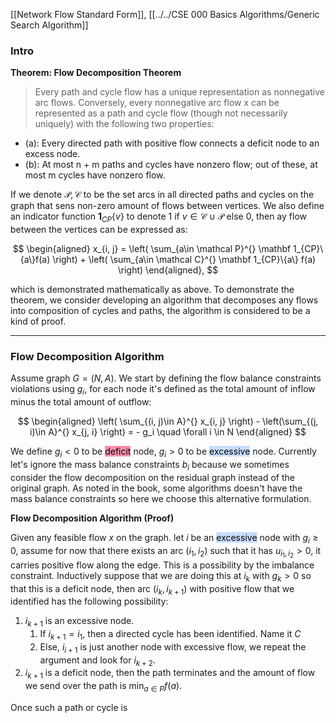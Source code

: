 [[Network Flow Standard Form]], 
[[../../CSE 000 Basics Algorithms/Generic Search Algorithm]]


### **Intro**
 
**Theorem: Flow Decomposition Theorem**

> Every path and cycle flow has a unique representation as nonnegative arc flows. Conversely, every nonnegative arc flow x can be represented as a path and cycle flow (though not necessarily uniquely) with the following two properties:

- (a): Every directed path with positive flow connects a deficit node to an excess node. 
- (b): At most n + m paths and cycles have nonzero flow; out of these, at most m
cycles have nonzero flow.

If we denote $\mathcal P, \mathcal C$ to be the set arcs in all directed paths and cycles on the graph that sens non-zero amount of flows between vertices. We also define an indicator function $\mathbf 1_{CP}\{v\}$ to denote $1$ if $v\in \mathcal C\cup \mathcal P$ else $0$, then ay flow between the vertices can be expressed as: 

$$
\begin{aligned}
    x_{i, j} = \left(
        \sum_{a\in \mathcal P}^{} \mathbf 1_{CP}\{a\}f(a)
    \right)
    + \left(
        \sum_{a\in \mathcal C}^{}
        \mathbf 1_{CP}\{a\} f(a)
    \right)
\end{aligned}, 
$$

which is demonstrated mathematically as above. To demonstrate the theorem, we consider developing an algorithm that decomposes any flows into composition of cycles and paths, the algorithm is considered to be a kind of proof. 


---
### **Flow Decomposition Algorithm**

Assume graph $G = (N, A)$. We start by defining the flow balance constraints violations using $g_i$, for each node it's defined as the total amount of inflow  minus the total amount of outflow: 

$$
\begin{aligned}
    \left(
        \sum_{(i, j)\in A}^{}
        x_{i, j}
    \right) - 
    \left(\sum_{(j, i)\in A}^{}
        x_{j, i}
    \right) = - g_i \quad \forall i \in N
\end{aligned}
$$

We define $g_i < 0$ to be <mark style="background: #FF5582A6;">deficit</mark> node, $g_i>0$ to be <mark style="background: #ADCCFFA6;">excessive</mark> node. Currently let's ignore the mass balance constraints $b_i$ because we sometimes consider the flow decomposition on the residual graph instead of the original graph. As noted in the book, some algorithms doesn't have the mass balance constraints so here we choose this alternative formulation. 

**Flow Decomposition Algorithm (Proof)**

Given any feasible flow $x$ on the graph. let $i$ be an <mark style="background: #ADCCFFA6;">excessive</mark> node with $g_i \ge 0$, assume for now that there exists an arc $(i_1, i_2)$ such that it has $u_{i_1, i_2} > 0$, it carries positive flow along the edge. This is a possibility by the imbalance constraint. Inductively suppose that we are doing this at $i_k$ with $g_k > 0$ so that this is a deficit node, then arc $(i_k, i_{k + 1})$ with positive flow that we identified has the following possibility: 
1. $i_{k + 1}$ is an excessive node.
   1. If $i_{k + 1} = i_1$, then a directed cycle has been identified. Name it $C$
   2. Else, $i_{i + 1}$ is just another node with excessive flow, we repeat the argument and look for $i_{k + 2}$. 
2. $i_{k + 1}$ is a deficit node, then the path terminates and the amount of flow we send over the path is $\min_{a\in P}f(a)$. 

Once such a path or cycle is 